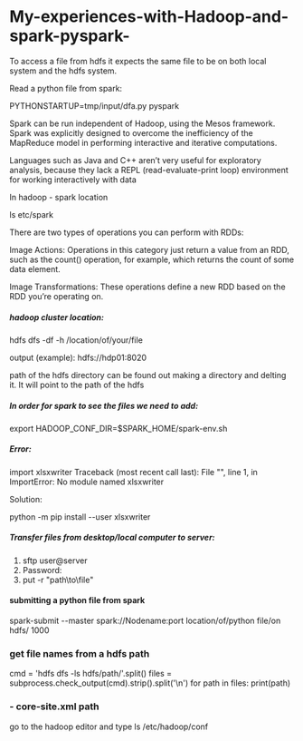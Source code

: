 # My-experiences-with-Hadoop-and-spark-pyspark-


To access a file from hdfs it expects the same file to be on both local system and the hdfs system.

Read a python file from spark:

PYTHONSTARTUP=tmp/input/dfa.py pyspark



>>>>>

Spark can be run independent of Hadoop, using the Mesos framework. Spark was explicitly designed to overcome the inefficiency of the MapReduce model in performing interactive and iterative computations.

Languages such as Java and C++ aren’t very useful for exploratory analysis, because they lack a REPL (read-evaluate-print loop) environment for working interactively with data


>>>>>>>>
In hadoop - spark location

ls etc/spark


>>>>>>>>>>>>>

There are two types of operations you can perform with RDDs:

Image Actions: Operations in this category just return a value from an RDD, such as the count() operation, for example, which returns the count of some data element.

Image Transformations: These operations define a new RDD based on the RDD you’re operating on.


>>>>>
#####  hadoop cluster location:

hdfs dfs -df -h /location/of/your/file

output (example): hdfs://hdp01:8020 

>>>>
path of the hdfs directory can be found out making a directory and delting it. It will point to the path of the hdfs


>>>>>
#####  In order for spark to see the files we need to add:

export HADOOP_CONF_DIR=$SPARK_HOME/spark-env.sh

>>>>>
#####  Error:

import xlsxwriter
Traceback (most recent call last):
  File "<stdin>", line 1, in <module>
ImportError: No module named xlsxwriter

Solution:

python -m pip install --user xlsxwriter


##### Transfer files from desktop/local computer to server:

1. sftp user@server
2. Password:
3. put -r "path\to\file"

#### submitting a python file from spark

spark-submit --master spark://Nodename:port location/of/python file/on hdfs/ 1000


### get file names from a hdfs path


cmd = 'hdfs dfs -ls hdfs/path/'.split()
files = subprocess.check_output(cmd).strip().split('\n')
for path in files:
  print(path) 

### - core-site.xml path
go to the hadoop editor and type
ls /etc/hadoop/conf

